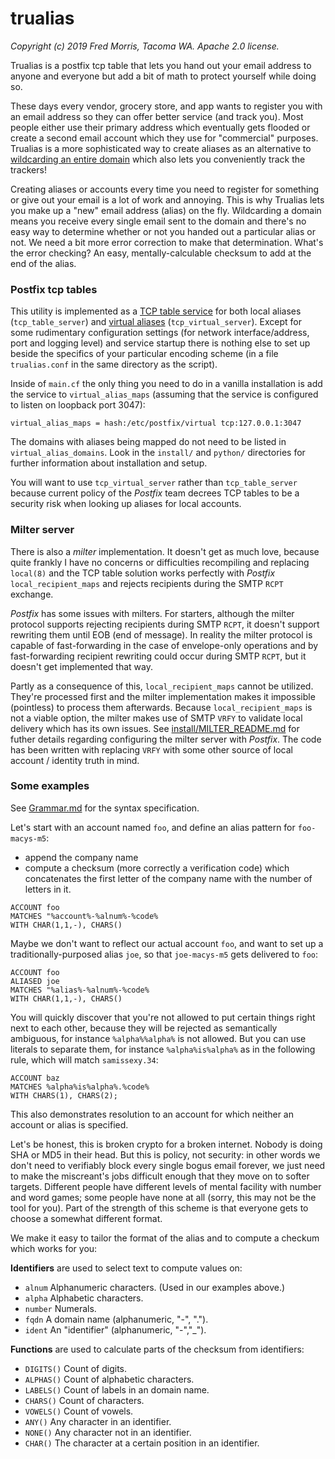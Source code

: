 # trualias

_Copyright (c) 2019 Fred Morris, Tacoma WA. Apache 2.0 license._

Trualias is a postfix tcp table that lets you hand out your email address to anyone and everyone but add a bit of math to
protect yourself while doing so.

These days every vendor, grocery store, and app wants to register you with an email address so they can offer better service
(and track you). Most people either use their primary address which eventually gets flooded or create a second email account
which they use for "commercial" purposes. Trualias is a more sophisticated way to create aliases as an alternative to
[wildcarding an entire domain](https://blog.lewman.com/why-i-have-over-one-thousand-personal-email-addresses.html) which also lets you conveniently track the trackers!

Creating aliases or accounts every time you need to register for something or give out your email is a lot of work and annoying.
This is why Trualias lets you make up a "new" email address (alias) on the fly. Wildcarding a domain means you receive every single email sent to the domain and there's no easy way to determine whether or not you handed out a particular alias or not. We need a bit more error correction to make that determination. What's the error checking? An easy,
mentally-calculable checksum to add at the end of the alias.

### Postfix tcp tables

This utility is implemented as a [TCP table service](http://www.postfix.org/tcp_table.5.html) for both local aliases (`tcp_table_server`) and [virtual aliases](http://www.postfix.org/virtual.5.html) (`tcp_virtual_server`). Except for some rudimentary configuration settings (for network interface/address, port and logging level) and service startup there is nothing else to set up beside the specifics of your particular encoding scheme (in a file `trualias.conf` in the same directory as the script).

Inside of `main.cf` the only thing you need to do in a vanilla installation is add the service to `virtual_alias_maps` (assuming that the service is configured to listen on loopback port 3047):

```
virtual_alias_maps = hash:/etc/postfix/virtual tcp:127.0.0.1:3047
```

The domains with aliases being mapped do not need to be listed in `virtual_alias_domains`. Look in the `install/` and `python/` directories for further information about installation and setup.

You will want to use `tcp_virtual_server` rather than `tcp_table_server` because current
policy of the _Postfix_ team decrees TCP tables to be a security risk when looking up aliases for local accounts.

### Milter server

There is also a _milter_ implementation. It doesn't get as much love, because quite frankly I have no concerns
or difficulties recompiling and replacing `local(8)` and the TCP table solution works perfectly with _Postfix_ `local_recipient_maps` and rejects recipients during the SMTP `RCPT` exchange.

_Postfix_ has some issues with milters. For starters, although the milter protocol supports rejecting recipients
during SMTP `RCPT`, it doesn't support rewriting them until EOB (end of message). In reality the milter protocol
is capable of fast-forwarding in the case of envelope-only operations and by fast-forwarding recipient
rewriting could occur during SMTP `RCPT`, but it doesn't get implemented that way.

Partly as a consequence of this, `local_recipient_maps` cannot be utilized. They're processed first and the
milter implementation makes it impossible (pointless) to process them afterwards. Because `local_recipient_maps`
is not a viable option, the milter makes use of SMTP `VRFY` to validate local delivery which has its own issues.
See [install/MILTER_README.md](https://github.com/m3047/trualias/blob/fwm/install/MILTER_README.md) for futher
details regarding configuring the milter server with _Postfix_. The code has been written with replacing `VRFY`
with some other source of local account / identity truth in mind.

### Some examples

See [Grammar.md](https://github.com/m3047/trualias/blob/master/Grammar.md) for the syntax specification.

Let's start with an account named `foo`, and define an alias pattern for `foo-macys-m5`:

* append the company name
* compute a checksum (more correctly a verification code) which concatenates the first letter of the company name with the number of letters in it.

```
ACCOUNT foo
MATCHES "%account%-%alnum%-%code%
WITH CHAR(1,1,-), CHARS()
```

Maybe we don't want to reflect our actual account `foo`, and want to set up a traditionally-purposed alias `joe`, so that `joe-macys-m5` gets delivered to `foo`:

```
ACCOUNT foo
ALIASED joe
MATCHES "%alias%-%alnum%-%code%
WITH CHAR(1,1,-), CHARS()
```
You will quickly discover that you're not allowed to put certain things right next to each other, because they
will be rejected as semantically ambiguous, for instance `%alpha%%alpha%` is not allowed. But you can use literals to
separate them, for instance `%alpha%is%alpha%` as in the following rule, which will match `samissexy.34`:

```
ACCOUNT baz
MATCHES %alpha%is%alpha%.%code%
WITH CHARS(1), CHARS(2);
```

This also demonstrates resolution to an account for which neither an account or alias is specified.

Let's be honest, this is broken crypto for a broken internet. Nobody is doing SHA or MD5 in their head. But this is policy, not security: in other words we don't need to verifiably block every single bogus email forever, we just need to make the miscreant's jobs difficult enough that they move on to softer targets. Different people have different levels of mental facility with number and word games; some people have none at all (sorry, this may not be the tool for you). Part of the strength of this scheme is that everyone gets to choose a somewhat different format.

We make it easy to tailor the format of the alias and to compute a checkum which works for you:

**Identifiers** are used to select text to compute values on:

* `alnum` Alphanumeric characters. (Used in our examples above.)
* `alpha` Alphabetic characters.
* `number` Numerals.
* `fqdn` A domain name (alphanumeric, "-", ".").
* `ident` An "identifier" (alphanumeric, "-","_").

**Functions** are used to calculate parts of the checksum from identifiers:

* `DIGITS()` Count of digits.
* `ALPHAS()` Count of alphabetic characters.
* `LABELS()` Count of labels in an domain name.
* `CHARS()` Count of characters.
* `VOWELS()` Count of vowels.
* `ANY()` Any character in an identifier.
* `NONE()` Any character not in an identifier.
* `CHAR()` The character at a certain position in an identifier.
